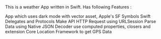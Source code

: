 This is a weather App written in Swift. 
Has following Features : 


App which uses dark mode with vector asset, Apple's SF Symbols 
Swift Delegates and Protocols
Make API HTTP Request using URLSession
Parse Data using Native JSON Decoder
use computed properties, closers and extension 
Core Location Framework to get GPS Data
